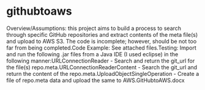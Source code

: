 # githubtoaws
Overview/Assumptions: this project aims to build a process to search through specific GitHub repositories and extract contents of the meta file(s) and upload to AWS S3. The code is incomplete; however, should be not too far from being completed.Code Example: See attached files.Testing: Import and run the following .jar files from a Java IDE (I used eclipse) in the following manner:URLConnectionReader - Search and return the git_url for the file(s) repo.meta.URLConnectionReaderContent - Search the git_url and return the content of the repo.meta.UploadObjectSingleOperation - Create a file of repo.meta data and upload the same to AWS.GitHubtoAWS.docx

